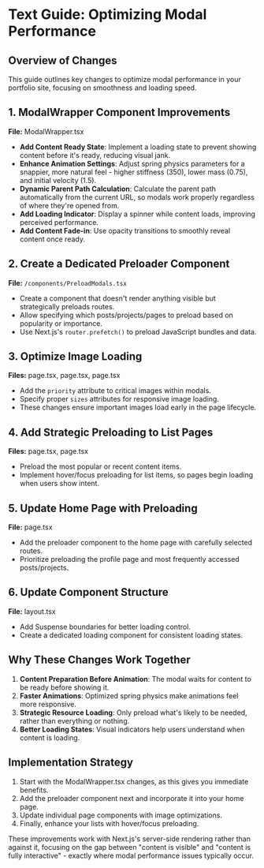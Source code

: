 # Text Guide: Optimizing Modal Performance

## Overview of Changes

This guide outlines key changes to optimize modal performance in your portfolio site, focusing on smoothness and loading speed.

## 1. ModalWrapper Component Improvements

**File:** ModalWrapper.tsx

- **Add Content Ready State**: Implement a loading state to prevent showing content before it's ready, reducing visual jank.
- **Enhance Animation Settings**: Adjust spring physics parameters for a snappier, more natural feel - higher stiffness (350), lower mass (0.75), and initial velocity (1.5).
- **Dynamic Parent Path Calculation**: Calculate the parent path automatically from the current URL, so modals work properly regardless of where they're opened from.
- **Add Loading Indicator**: Display a spinner while content loads, improving perceived performance.
- **Add Content Fade-in**: Use opacity transitions to smoothly reveal content once ready.

## 2. Create a Dedicated Preloader Component

**File:** `/components/PreloadModals.tsx`

- Create a component that doesn't render anything visible but strategically preloads routes.
- Allow specifying which posts/projects/pages to preload based on popularity or importance.
- Use Next.js's `router.prefetch()` to preload JavaScript bundles and data.

## 3. Optimize Image Loading

**Files:** page.tsx, page.tsx, page.tsx

- Add the `priority` attribute to critical images within modals.
- Specify proper `sizes` attributes for responsive image loading.
- These changes ensure important images load early in the page lifecycle.

## 4. Add Strategic Preloading to List Pages

**Files:** page.tsx, page.tsx

- Preload the most popular or recent content items.
- Implement hover/focus preloading for list items, so pages begin loading when users show intent.

## 5. Update Home Page with Preloading

**File:** page.tsx

- Add the preloader component to the home page with carefully selected routes.
- Prioritize preloading the profile page and most frequently accessed posts/projects.

## 6. Update Component Structure

**File:** layout.tsx

- Add Suspense boundaries for better loading control.
- Create a dedicated loading component for consistent loading states.

## Why These Changes Work Together

1. **Content Preparation Before Animation**: The modal waits for content to be ready before showing it.
2. **Faster Animations**: Optimized spring physics make animations feel more responsive.
3. **Strategic Resource Loading**: Only preload what's likely to be needed, rather than everything or nothing.
4. **Better Loading States**: Visual indicators help users understand when content is loading.

## Implementation Strategy

1. Start with the ModalWrapper.tsx changes, as this gives you immediate benefits.
2. Add the preloader component next and incorporate it into your home page.
3. Update individual page components with image optimizations.
4. Finally, enhance your lists with hover/focus preloading.

These improvements work with Next.js's server-side rendering rather than against it, focusing on the gap between "content is visible" and "content is fully interactive" - exactly where modal performance issues typically occur.
